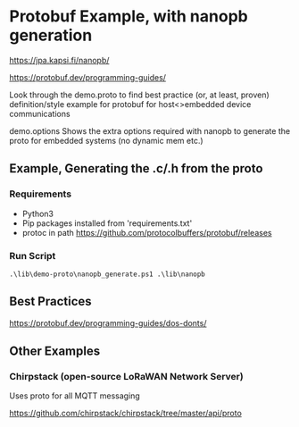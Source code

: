 
# Protobuf Example, with nanopb generation

https://jpa.kapsi.fi/nanopb/

https://protobuf.dev/programming-guides/

Look through the demo.proto to find best practice (or, at least, proven) definition/style example for protobuf for host<>embedded device communications 

demo.options Shows the extra options required with nanopb to generate the proto for embedded systems (no dynamic mem etc.)


## Example, Generating the .c/.h from the proto

### Requirements

* Python3
* Pip packages installed from 'requirements.txt'
* protoc in path https://github.com/protocolbuffers/protobuf/releases

### Run Script

`.\lib\demo-proto\nanopb_generate.ps1 .\lib\nanopb`


## Best Practices

https://protobuf.dev/programming-guides/dos-donts/


## Other Examples

### Chirpstack (open-source LoRaWAN Network Server)

Uses proto for all MQTT messaging

https://github.com/chirpstack/chirpstack/tree/master/api/proto
